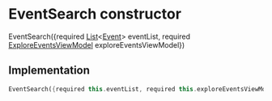 


# EventSearch constructor







EventSearch(\{required [List](https://api.flutter.dev/flutter/dart-core/List-class.html)&lt;[Event](../../models_events_event_model/Event-class.md)> eventList, required [ExploreEventsViewModel](../../view_model_after_auth_view_models_event_view_models_explore_events_view_model/ExploreEventsViewModel-class.md) exploreEventsViewModel})





## Implementation

```dart
EventSearch({required this.eventList, required this.exploreEventsViewModel});
```







